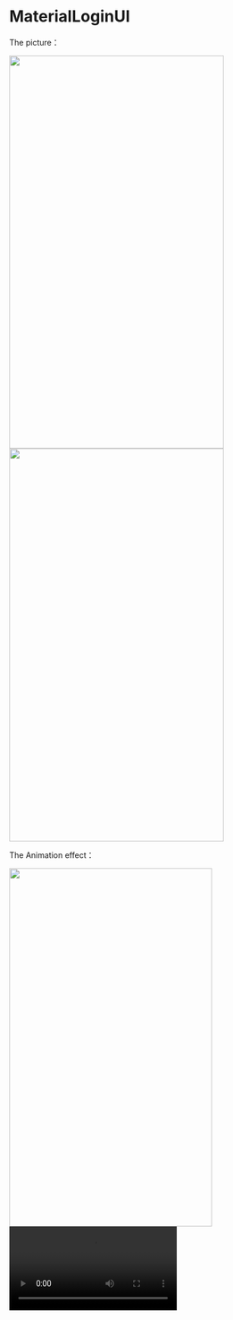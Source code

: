 # MaterialLoginUI

The picture：

<img src="https://raw.githubusercontent.com/fanrunqi/MaterialLogin/master/screenshots/b.png" width = "384" height = "702"  />
<img src="https://raw.githubusercontent.com/fanrunqi/MaterialLogin/master/screenshots/c.png" width = "384" height = "702"  />

The Animation effect：

<img src="https://raw.githubusercontent.com/fanrunqi/MaterialLogin/master/screenshots/a.gif" width = "363" height = "640"  />
<video src="https://raw.githubusercontent.com/fanrunqi/MaterialLogin/master/screenshots/device-2016-08-04-160244.mp4" controls="controls" />

> 有需要的，请直接下载源码。有问题可以给我留言，谢谢！
